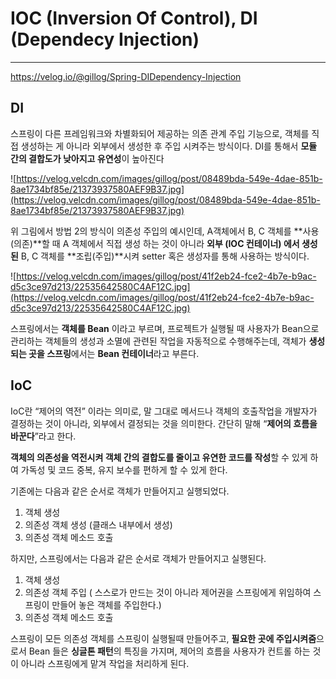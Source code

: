 # IOC (Inversion Of Control), DI (Dependecy Injection)

------

https://velog.io/@gillog/Spring-DIDependency-Injection

## DI

스프링이 다른 프레임워크와 차별화되어 제공하는 의존 관계 주입 기능으로, 객체를 직접 생성하는 게 아니라 외부에서 생성한 후 주입 시켜주는 방식이다. DI를 통해서 **모듈 간의 결합도가 낮아지고 유연성**이 높아진다

![https://velog.velcdn.com/images/gillog/post/08489bda-549e-4dae-851b-8ae1734bf85e/21373937580AEF9B37.jpg](https://velog.velcdn.com/images/gillog/post/08489bda-549e-4dae-851b-8ae1734bf85e/21373937580AEF9B37.jpg)

위 그림에서 방법 2의 방식이 의존성 주입의 예시인데, A객체에서 B, C 객체를 **사용(의존)**할 때 A 객체에서 직접 생성 하는 것이 아니라 **외부 (IOC 컨테이너) 에서 생성된** B, C 객체를 **조립(주입)**시켜 setter 혹은 생성자를 통해 사용하는 방식이다.

![https://velog.velcdn.com/images/gillog/post/41f2eb24-fce2-4b7e-b9ac-d5c3ce97d213/22535642580C4AF12C.jpg](https://velog.velcdn.com/images/gillog/post/41f2eb24-fce2-4b7e-b9ac-d5c3ce97d213/22535642580C4AF12C.jpg)

스프링에서는 **객체를 Bean** 이라고 부르며, 프로젝트가 실행될 때 사용자가 Bean으로 관리하는 객체들의 생성과 소멸에 관련된 작업을 자동적으로 수행해주는데, 객체가 **생성되는 곳을 스프링**에서는 **Bean 컨테이너**라고 부른다.

## IoC

IoC란 “제어의 역전” 이라는 의미로, 말 그대로 메서드나 객체의 호출작업을 개발자가 결정하는 것이 아니라, 외부에서 결정되는 것을 의미한다. 간단히 말해 “**제어의 흐름을 바꾼다**”라고 한다.

**객체의 의존성을 역전시켜 객체 간의 결합도를 줄이고 유연한 코드를 작성**할 수 있게 하여 가독성 및 코드 중복, 유지 보수를 편하게 할 수 있게 한다.

기존에는 다음과 같은 순서로 객체가 만들어지고 실행되었다.

1. 객체 생성
2. 의존성 객체 생성 (클래스 내부에서 생성)
3. 의존성 객체 메소드 호출

하지만, 스프링에서는 다음과 같은 순서로 객체가 만들어지고 실행된다.

1. 객체 생성
2. 의존성 객체 주입 ( 스스로가 만드는 것이 아니라 제어권을 스프링에게 위임하여 스프링이 만들어 놓은 객체를 주입한다.)
3. 의존성 객체 메소드 호출

스프링이 모든 의존성 객체를 스프링이 실행될때 만들어주고, **필요한 곳에 주입시켜줌**으로서 Bean 들은 **싱글톤 패턴**의 특징을 가지며, 제어의 흐름을 사용자가 컨트롤 하는 것이 아니라 스프링에게 맡겨 작업을 처리하게 된다.